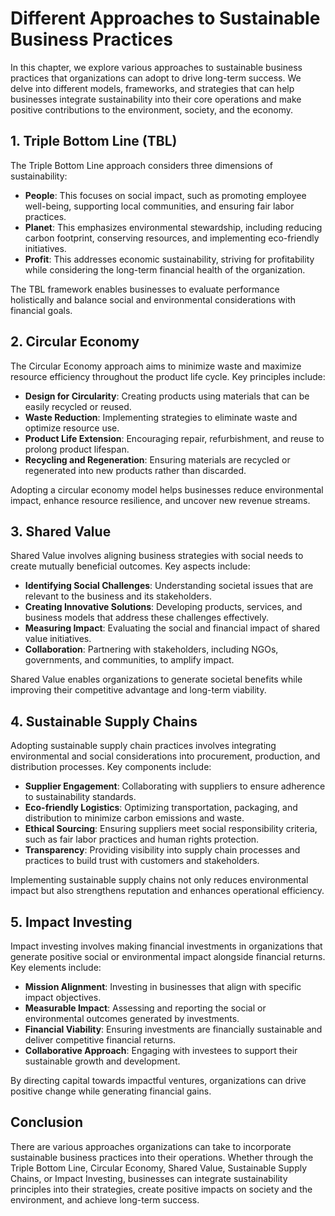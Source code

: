 Different Approaches to Sustainable Business Practices
=================================================================

In this chapter, we explore various approaches to sustainable business practices that organizations can adopt to drive long-term success. We delve into different models, frameworks, and strategies that can help businesses integrate sustainability into their core operations and make positive contributions to the environment, society, and the economy.

1\. Triple Bottom Line (TBL)
---------------------------

The Triple Bottom Line approach considers three dimensions of sustainability:

* **People**: This focuses on social impact, such as promoting employee well-being, supporting local communities, and ensuring fair labor practices.
* **Planet**: This emphasizes environmental stewardship, including reducing carbon footprint, conserving resources, and implementing eco-friendly initiatives.
* **Profit**: This addresses economic sustainability, striving for profitability while considering the long-term financial health of the organization.

The TBL framework enables businesses to evaluate performance holistically and balance social and environmental considerations with financial goals.

2\. Circular Economy
-------------------

The Circular Economy approach aims to minimize waste and maximize resource efficiency throughout the product life cycle. Key principles include:

* **Design for Circularity**: Creating products using materials that can be easily recycled or reused.
* **Waste Reduction**: Implementing strategies to eliminate waste and optimize resource use.
* **Product Life Extension**: Encouraging repair, refurbishment, and reuse to prolong product lifespan.
* **Recycling and Regeneration**: Ensuring materials are recycled or regenerated into new products rather than discarded.

Adopting a circular economy model helps businesses reduce environmental impact, enhance resource resilience, and uncover new revenue streams.

3\. Shared Value
---------------

Shared Value involves aligning business strategies with social needs to create mutually beneficial outcomes. Key aspects include:

* **Identifying Social Challenges**: Understanding societal issues that are relevant to the business and its stakeholders.
* **Creating Innovative Solutions**: Developing products, services, and business models that address these challenges effectively.
* **Measuring Impact**: Evaluating the social and financial impact of shared value initiatives.
* **Collaboration**: Partnering with stakeholders, including NGOs, governments, and communities, to amplify impact.

Shared Value enables organizations to generate societal benefits while improving their competitive advantage and long-term viability.

4\. Sustainable Supply Chains
----------------------------

Adopting sustainable supply chain practices involves integrating environmental and social considerations into procurement, production, and distribution processes. Key components include:

* **Supplier Engagement**: Collaborating with suppliers to ensure adherence to sustainability standards.
* **Eco-friendly Logistics**: Optimizing transportation, packaging, and distribution to minimize carbon emissions and waste.
* **Ethical Sourcing**: Ensuring suppliers meet social responsibility criteria, such as fair labor practices and human rights protection.
* **Transparency**: Providing visibility into supply chain processes and practices to build trust with customers and stakeholders.

Implementing sustainable supply chains not only reduces environmental impact but also strengthens reputation and enhances operational efficiency.

5\. Impact Investing
-------------------

Impact investing involves making financial investments in organizations that generate positive social or environmental impact alongside financial returns. Key elements include:

* **Mission Alignment**: Investing in businesses that align with specific impact objectives.
* **Measurable Impact**: Assessing and reporting the social or environmental outcomes generated by investments.
* **Financial Viability**: Ensuring investments are financially sustainable and deliver competitive financial returns.
* **Collaborative Approach**: Engaging with investees to support their sustainable growth and development.

By directing capital towards impactful ventures, organizations can drive positive change while generating financial gains.

Conclusion
----------

There are various approaches organizations can take to incorporate sustainable business practices into their operations. Whether through the Triple Bottom Line, Circular Economy, Shared Value, Sustainable Supply Chains, or Impact Investing, businesses can integrate sustainability principles into their strategies, create positive impacts on society and the environment, and achieve long-term success.
